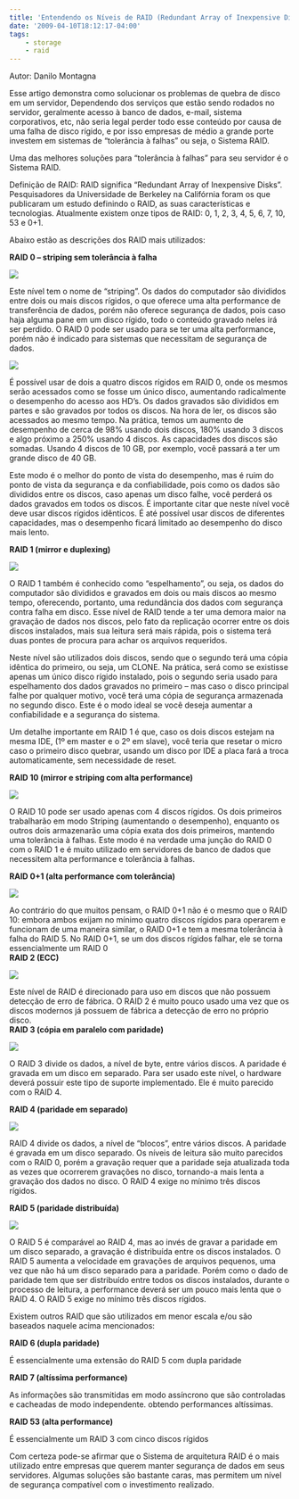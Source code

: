 ```yaml
---
title: 'Entendendo os Níveis de RAID (Redundant Array of Inexpensive Disks)'
date: '2009-04-10T18:12:17-04:00'
tags:
    - storage
    - raid
---
```


Autor: Danilo Montagna

Esse artigo demonstra como solucionar os problemas de quebra de disco em um servidor, Dependendo dos serviços que estão sendo rodados no servidor, geralmente acesso à banco de dados, e-mail, sistema corporativos, etc, não seria legal perder todo esse conteúdo por causa de uma falha de disco rígido, e por isso empresas de médio a grande porte investem em sistemas de “tolerância à falhas” ou seja, o Sistema RAID.

Uma das melhores soluções para “tolerância à falhas” para seu servidor é o Sistema RAID.

Definição de RAID: RAID significa “Redundant Array of Inexpensive Disks”. Pesquisadores da Universidade de Berkeley na Califórnia foram os que publicaram um estudo definindo o RAID, as suas características e tecnologias. Atualmente existem onze tipos de RAID: 0, 1, 2, 3, 4, 5, 6, 7, 10, 53 e 0+1.

Abaixo estão as descrições dos RAID mais utilizados:

**RAID 0 – striping sem tolerância à falha**

![](http://www.baboo.com.br/absolutenm/articlefiles/4127-raid.gif)

Este nível tem o nome de “striping”. Os dados do computador são divididos entre dois ou mais discos rígidos, o que oferece uma alta performance de transferência de dados, porém não oferece segurança de dados, pois caso haja alguma pane em um disco rígido, todo o conteúdo gravado neles irá ser perdido. O RAID 0 pode ser usado para se ter uma alta performance, porém não é indicado para sistemas que necessitam de segurança de dados.

![](http://www.baboo.com.br/absolutenm/articlefiles/4127-raid1.gif)

É possível usar de dois a quatro discos rígidos em RAID 0, onde os mesmos serão acessados como se fosse um único disco, aumentando radicalmente o desempenho do acesso aos HD’s. Os dados gravados são divididos em partes e são gravados por todos os discos. Na hora de ler, os discos são acessados ao mesmo tempo. Na prática, temos um aumento de desempenho de cerca de 98% usando dois discos, 180% usando 3 discos e algo próximo a 250% usando 4 discos. As capacidades dos discos são somadas. Usando 4 discos de 10 GB, por exemplo, você passará a ter um grande disco de 40 GB.

Este modo é o melhor do ponto de vista do desempenho, mas é ruim do ponto de vista da segurança e da confiabilidade, pois como os dados são divididos entre os discos, caso apenas um disco falhe, você perderá os dados gravados em todos os discos. É importante citar que neste nível você deve usar discos rígidos idênticos. É até possível usar discos de diferentes capacidades, mas o desempenho ficará limitado ao desempenho do disco mais lento.

**RAID 1 (mirror e duplexing)**

![](http://www.baboo.com.br/absolutenm/articlefiles/4127-raid2.gif)

O RAID 1 também é conhecido como “espelhamento”, ou seja, os dados do computador são divididos e gravados em dois ou mais discos ao mesmo tempo, oferecendo, portanto, uma redundância dos dados com segurança contra falha em disco. Esse nível de RAID tende a ter uma demora maior na gravação de dados nos discos, pelo fato da replicação ocorrer entre os dois discos instalados, mais sua leitura será mais rápida, pois o sistema terá duas pontes de procura para achar os arquivos requeridos.

Neste nível são utilizados dois discos, sendo que o segundo terá uma cópia idêntica do primeiro, ou seja, um CLONE. Na prática, será como se existisse apenas um único disco rígido instalado, pois o segundo seria usado para espelhamento dos dados gravados no primeiro – mas caso o disco principal falhe por qualquer motivo, você terá uma cópia de segurança armazenada no segundo disco. Este é o modo ideal se você deseja aumentar a confiabilidade e a segurança do sistema.

Um detalhe importante em RAID 1 é que, caso os dois discos estejam na mesma IDE, (1º em master e o 2º em slave), você teria que resetar o micro caso o primeiro disco quebrar, usando um disco por IDE a placa fará a troca automaticamente, sem necessidade de reset.

**RAID 10 (mirror e striping com alta performance)**

![](http://www.baboo.com.br/absolutenm/articlefiles/4127-raid7.gif)

O RAID 10 pode ser usado apenas com 4 discos rígidos. Os dois primeiros trabalharão em modo Striping (aumentando o desempenho), enquanto os outros dois armazenarão uma cópia exata dos dois primeiros, mantendo uma tolerância à falhas. Este modo é na verdade uma junção do RAID 0 com o RAID 1 e é muito utilizado em servidores de banco de dados que necessitem alta performance e tolerância à falhas.

**RAID 0+1 (alta performance com tolerância)**

![](http://www.baboo.com.br/absolutenm/articlefiles/4127-raid9.gif)

Ao contrário do que muitos pensam, o RAID 0+1 não é o mesmo que o RAID 10: embora ambos exijam no mínimo quatro discos rígidos para operarem e funcionam de uma maneira similar, o RAID 0+1 e tem a mesma tolerância à falha do RAID 5. No RAID 0+1, se um dos discos rígidos falhar, ele se torna essencialmente um RAID 0  
**RAID 2 (ECC)**

![](http://www.baboo.com.br/absolutenm/articlefiles/4127-raid3.gif)

Este nível de RAID é direcionado para uso em discos que não possuem detecção de erro de fábrica. O RAID 2 é muito pouco usado uma vez que os discos modernos já possuem de fábrica a detecção de erro no próprio disco.  
**RAID 3 (cópia em paralelo com paridade)**

![](http://www.baboo.com.br/absolutenm/articlefiles/4127-raid4.gif)

O RAID 3 divide os dados, a nível de byte, entre vários discos. A paridade é gravada em um disco em separado. Para ser usado este nível, o hardware deverá possuir este tipo de suporte implementado. Ele é muito parecido com o RAID 4.

**RAID 4 (paridade em separado)**

![](http://www.baboo.com.br/absolutenm/articlefiles/4127-raid5.gif)

RAID 4 divide os dados, a nível de “blocos”, entre vários discos. A paridade é gravada em um disco separado. Os níveis de leitura são muito parecidos com o RAID 0, porém a gravação requer que a paridade seja atualizada toda as vezes que ocorrerem gravações no disco, tornando-a mais lenta a gravação dos dados no disco. O RAID 4 exige no mínimo três discos rígidos.

**RAID 5 (paridade distribuída)**

![](http://www.baboo.com.br/absolutenm/articlefiles/4127-raid6.gif)

O RAID 5 é comparável ao RAID 4, mas ao invés de gravar a paridade em um disco separado, a gravação é distribuída entre os discos instalados. O RAID 5 aumenta a velocidade em gravações de arquivos pequenos, uma vez que não há um disco separado para a paridade. Porém como o dado de paridade tem que ser distribuído entre todos os discos instalados, durante o processo de leitura, a performance deverá ser um pouco mais lenta que o RAID 4. O RAID 5 exige no mínimo três discos rígidos.

Existem outros RAID que são utilizados em menor escala e/ou são baseados naquele acima mencionados:

**RAID 6 (dupla paridade)**

É essencialmente uma extensão do RAID 5 com dupla paridade

**RAID 7 (altíssima performance)**

As informações são transmitidas em modo assíncrono que são controladas e cacheadas de modo independente. obtendo performances altíssimas.

**RAID 53 (alta performance)**

É essencialmente um RAID 3 com cinco discos rígidos

Com certeza pode-se afirmar que o Sistema de arquitetura RAID é o mais utilizado entre empresas que querem manter segurança de dados em seus servidores. Algumas soluções são bastante caras, mas permitem um nível de segurança compatível com o investimento realizado.
